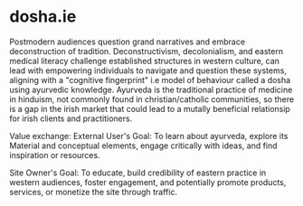 # dosha.ie
Postmodern audiences question grand narratives and embrace deconstruction of tradition. Deconstructivism, decolonialism, and eastern medical literacy challenge established structures in western culture, can lead with empowering individuals to navigate and question these systems, aligning with a "cognitive fingerprint" i.e model of behaviour called a dosha
using ayurvedic knowledge. Ayurveda is the traditional practice of medicine in hinduism, not commonly found in christian/catholic communities, so there is a gap in the irish market that could lead to a mutally beneficial relationsip for irish clients and practitioners.

Value exchange:
External User's Goal: To learn about ayurveda, explore its Material and conceptual elements, engage critically with ideas, and find inspiration or resources.

Site Owner's Goal: To educate, build credibility of eastern practice in western audiences, foster engagement, and potentially promote products, services, or monetize the site through traffic.

